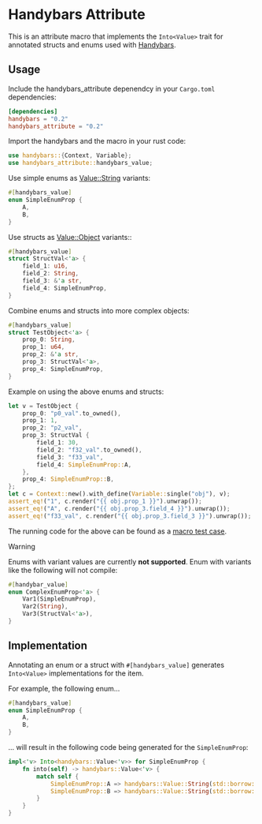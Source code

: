 # Handybars Attribute

This is an attribute macro that implements the `Into<Value>` trait for
annotated structs and enums used with [Handybars](https://github.com/0x00002a/handybars).

## Usage
Include the handybars_attribute depenendcy in your `Cargo.toml` dependencies:
```toml
[dependencies]
handybars = "0.2"
handybars_attribute = "0.2"
```
Import the handybars and the macro in your rust code:
```rust
use handybars::{Context, Variable};
use handybars_attribute::handybars_value;
```
Use simple enums as [Value::String](https://docs.rs/handybars/latest/handybars/enum.Value.html) variants:
```rust
#[handybars_value]
enum SimpleEnumProp {
    A,
    B,
}
```
Use structs as [Value::Object](https://docs.rs/handybars/latest/handybars/enum.Value.html) variants::
```rust
#[handybars_value]
struct StructVal<'a> {
    field_1: u16,
    field_2: String,
    field_3: &'a str,
    field_4: SimpleEnumProp,
}
```
Combine enums and structs into more complex objects:
```rust
#[handybars_value]
struct TestObject<'a> {
    prop_0: String,
    prop_1: u64,
    prop_2: &'a str,
    prop_3: StructVal<'a>,
    prop_4: SimpleEnumProp,
}
```
Example on using the above enums and structs:
```rust
let v = TestObject {
    prop_0: "p0_val".to_owned(),
    prop_1: 1,
    prop_2: "p2_val",
    prop_3: StructVal {
        field_1: 30,
        field_2: "f32_val".to_owned(),
        field_3: "f33_val",
        field_4: SimpleEnumProp::A,
    },
    prop_4: SimpleEnumProp::B,
};
let c = Context::new().with_define(Variable::single("obj"), v);
assert_eq!("1", c.render("{{ obj.prop_1 }}").unwrap());
assert_eq!("A", c.render("{{ obj.prop_3.field_4 }}").unwrap());
assert_eq!("f33_val", c.render("{{ obj.prop_3.field_3 }}").unwrap());
```
The running code for the above can be found as a [macro test case](tests/handybars_macro.rs).

> [!WARNING]
> Enums with variant values are currently **not supported**. Enum with variants like the following will not compile:
```rust
#[handybar_value]
enum ComplexEnumProp<'a> {
    Var1(SimpleEnumProp),
    Var2(String),
    Var3(StructVal<'a>),
}
```
## Implementation
Annotating an enum or a struct with `#[handybars_value]` generates `Into<Value>` implementations
for the item.

For example, the following enum...
```rust
#[handybars_value]
enum SimpleEnumProp {
    A,
    B,
}
```
... will result in the following code being generated for the `SimpleEnumProp`:
```rust
impl<'v> Into<handybars::Value<'v>> for SimpleEnumProp {
    fn into(self) -> handybars::Value<'v> {
        match self {
            SimpleEnumProp::A => handybars::Value::String(std::borrow::Cow::from("A")),
            SimpleEnumProp::B => handybars::Value::String(std::borrow::Cow::from("B")),
        }
    }
}
```